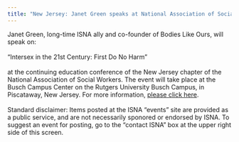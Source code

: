 ```yaml
---
title: "New Jersey: Janet Green speaks at National Association of Social Workers"
---
```


Janet Green, long-time <span class="caps">ISNA</span> ally and co-founder of Bodies Like Ours, will speak on:<br><br>&#8220;Intersex in the 21st Century: First Do No Harm&#8221;<br><br>at the continuing education conference of the New Jersey chapter of the National Association of Social Workers. The event will take place at the Busch Campus Center on the Rutgers University Busch Campus, in Piscataway, New Jersey. For more information, [please click here][1].<br><br>Standard disclaimer: Items posted at the <span class="caps">ISNA</span> &#8220;events&#8221; site are provided as a public service, and are not necessarily sponored or endorsed by <span class="caps">ISNA</span>. To suggest an event for posting, go to the &#8220;contact <span class="caps">ISNA</span>&#8221; box at the upper right side of this screen.

 [1]: http://www.naswnj.org
